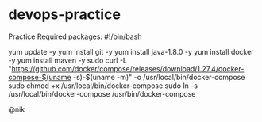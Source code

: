 # devops-practice
Practice
Required packages: 
#!/bin/bash

yum update -y
yum install git -y
yum install java-1.8.0 -y
yum install docker -y
yum install maven -y
sudo curl -L "https://github.com/docker/compose/releases/download/1.27.4/docker-compose-$(uname -s)-$(uname -m)" -o /usr/local/bin/docker-compose
sudo chmod +x /usr/local/bin/docker-compose
sudo ln -s /usr/local/bin/docker-compose /usr/bin/docker-compose



 @nik
